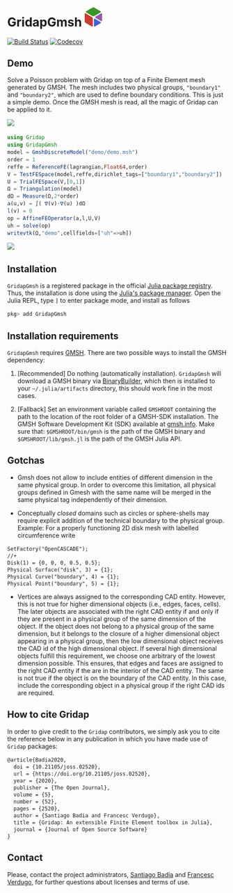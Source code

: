 # GridapGmsh <img src="https://github.com/gridap/Gridap.jl/blob/master/images/color-logo-only.png" width="40" title="Gridap logo">

[![Build Status](https://github.com/gridap/GridapGmsh.jl/workflows/CI/badge.svg?branch=master)](https://github.com/gridap/GridapGmsh.jl/actions?query=workflow%3ACI)
[![Codecov](https://codecov.io/gh/gridap/GridapGmsh.jl/branch/master/graph/badge.svg)](https://codecov.io/gh/gridap/GridapGmsh.jl)


## Demo

Solve a Poisson problem with Gridap on top of a Finite Element mesh generated by GMSH. The mesh includes two physical groups, `"boundary1"` and `"boundary2"`, which are used to define boundary conditions. This is just a simple demo. Once the GMSH mesh is read, all the magic of Gridap can be applied to it. 

![](demo/demo-gmsh.png)

```julia
using Gridap
using GridapGmsh
model = GmshDiscreteModel("demo/demo.msh")
order = 1
reffe = ReferenceFE(lagrangian,Float64,order)
V = TestFESpace(model,reffe,dirichlet_tags=["boundary1","boundary2"])
U = TrialFESpace(V,[0,1])
Ω = Triangulation(model)
dΩ = Measure(Ω,2*order)
a(u,v) = ∫( ∇(v)⋅∇(u) )dΩ
l(v) = 0
op = AffineFEOperator(a,l,U,V)
uh = solve(op)
writevtk(Ω,"demo",cellfields=["uh"=>uh])
```

![](demo/demo.png)


## Installation

`GridapGmsh` is a registered package in the official [Julia package registry](https://github.com/JuliaRegistries/General).  Thus, the installation is done using the [Julia's package manager](https://julialang.github.io/Pkg.jl/v1/). Open the Julia REPL, type `]` to enter package mode, and install as follows
```julia
pkg> add GridapGmsh
```
## Installation requirements

`GridapGmsh` requires [GMSH](https://gmsh.info/). There are two possible ways to install the GMSH dependency:

1. [Recommended] Do nothing (automatically installation). `GridapGmsh` will download a GMSH binary via [BinaryBuilder](https://github.com/JuliaBinaryWrappers/gmsh_jll.jl), which then is installed to your `~/.julia/artifacts` directory, this should work fine in the most cases.

2. [Fallback] Set an environment variable called `GMSHROOT` containing the path to the location of the root folder of a GMSH-SDK installation. The GMSH Software Development Kit (SDK) available at [gmsh.info](https://gmsh.info/). Make sure that: `$GMSHROOT/bin/gmsh` is the path of the GMSH binary and `$GMSHROOT/lib/gmsh.jl` is the path of the GMSH Julia API.

## Gotchas

- Gmsh does not allow to include entities of different dimension in the same physical group. In order to overcome this limitation, all physical groups defined in Gmesh with the same name will be merged in the same physical tag independently of their dimension.

- Conceptually *closed* domains such as circles or sphere-shells may require explicit addition of the technical boundary to the physical group. Example: For a properly functioning 2D disk mesh with labelled circumference write
```
SetFactory("OpenCASCADE");
//+
Disk(1) = {0, 0, 0, 0.5, 0.5};
Physical Surface("disk", 3) = {1};
Physical Curve("boundary", 4) = {1};
Physical Point("boundary", 5) = {1};
```

- Vertices are always assigned to the corresponding CAD entity. However, this is not true for higher dimensional objects (i.e., edges, faces, cells). The later objects are associated with the right CAD entity if and only if they are present in a physical group of the same dimension of the object. If the object does not belong to a physical group of the same dimension, but it belongs to the closure of a higher dimensional object appearing in a physical group, then the low dimensional object receives the CAD id of the high dimensional object. If several high dimensional objects fulfill this requirement, we choose one arbitrary of the lowest dimension possible. This ensures, that edges and faces are assigned to the right CAD entity if the are in the interior of the CAD entity. The same is not true if the object is on the boundary of the CAD entity. In this case, include the corresponding object in a physical group if the right CAD ids are required.

## How to cite Gridap

In order to give credit to the `Gridap` contributors, we simply ask you to cite the reference below in any publication in which you have made use of `Gridap` packages:

```
@article{Badia2020,
  doi = {10.21105/joss.02520},
  url = {https://doi.org/10.21105/joss.02520},
  year = {2020},
  publisher = {The Open Journal},
  volume = {5},
  number = {52},
  pages = {2520},
  author = {Santiago Badia and Francesc Verdugo},
  title = {Gridap: An extensible Finite Element toolbox in Julia},
  journal = {Journal of Open Source Software}
}
```

## Contact

Please, contact the project administrators, [Santiago Badia](mailto:santiago.badia@monash.edu) and [Francesc Verdugo](mailto:fverdugo@cimne.upc.edu), for further questions about licenses and terms of use.

